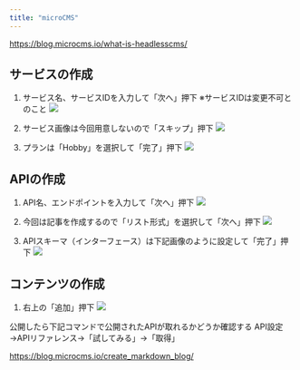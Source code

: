```yaml
---
title: "microCMS"
---
```

https://blog.microcms.io/what-is-headlesscms/

## サービスの作成
1. サービス名、サービスIDを入力して「次へ」押下
※サービスIDは変更不可とのこと
![](https://storage.googleapis.com/zenn-user-upload/0ef4376a78c9-20211221.png)

2. サービス画像は今回用意しないので「スキップ」押下
![](https://storage.googleapis.com/zenn-user-upload/188ec468e42c-20211221.png)

3. プランは「Hobby」を選択して「完了」押下
![](https://storage.googleapis.com/zenn-user-upload/c913f5ebde01-20211221.png)

## APIの作成
1. API名、エンドポイントを入力して「次へ」押下 
![](https://storage.googleapis.com/zenn-user-upload/745ec70650ff-20211221.png)

2. 今回は記事を作成するので「リスト形式」を選択して「次へ」押下
![](https://storage.googleapis.com/zenn-user-upload/efa8f42272bf-20211221.png)

3. APIスキーマ（インターフェース）は下記画像のように設定して「完了」押下
![](https://storage.googleapis.com/zenn-user-upload/c3f4bb62d847-20211221.png)

## コンテンツの作成
1. 右上の「追加」押下
![](https://storage.googleapis.com/zenn-user-upload/697e3764942b-20211221.png)

公開したら下記コマンドで公開されたAPIが取れるかどうか確認する
API設定→APIリファレンス→「試してみる」→「取得」



https://blog.microcms.io/create_markdown_blog/